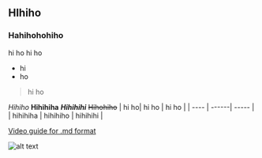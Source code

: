 ## HIhiho
### Hahihohohiho
hi ho hi ho
- hi
- ho
>hi ho

*Hihiho* **Hihihiha** ***Hihihihi*** ~~Hihohiho~~
| hi ho| hi ho | hi ho |
| ---- | ------| ----- |
| hihihiha | hihihiho | hihihihi |

[Video guide for .md format](https://www.youtube.com/watch?v=eJojC3lSkwg)

![alt text](https://cdn.discordapp.com/attachments/1079721811064913972/1271473403932442655/IMG_20240809_171846_374.jpg?ex=67b73a62&is=67b5e8e2&hm=c0b4bc85f3d602342eb237d495039bb6dabcba47f649db4ab2e48316794a2fc7&)
